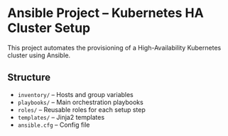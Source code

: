 # Ansible Project – Kubernetes HA Cluster Setup

This project automates the provisioning of a High-Availability Kubernetes cluster using Ansible.

## Structure
- `inventory/` – Hosts and group variables
- `playbooks/` – Main orchestration playbooks
- `roles/` – Reusable roles for each setup step
- `templates/` – Jinja2 templates
- `ansible.cfg` – Config file

